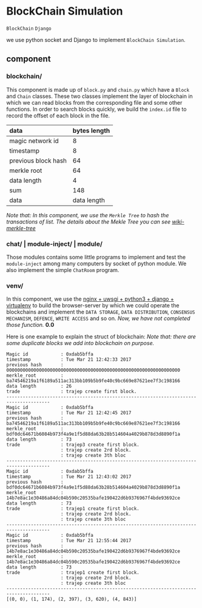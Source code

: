 # BlockChain Simulation

``BlockChain`` ``Django``

we use python socket and Django to implement ``BlockChain Simulation``.

## component
### blockchain/
  This component is made up of ``block.py`` and ``chain.py`` which have a ``Block`` and ``Chain`` classes. These two classes implement the layer of blockchain in which we can read blocks from the corresponding file and some other functions. In order to search blocks quickly, we build the ``index.id`` file to record the offset of each block in the file. 

| data |bytes length|
|:---|:---|
|  magic network id | 8 |
|  timestamp |  8  |
|  previous block hash |  64  |
|  merkle root |  64  |
|  data length |  4  |
|  sum |  148  |
|  data |  data length  |

*Note that: In this component, we use the ``Merkle Tree`` to hash the transactions of list. The details about the Mekle Tree you can see [wiki-merkle-tree](https://en.wikipedia.org/wiki/Merkle_tree)*

### chat/ | module-inject/ | module/
Those modules contains some little programs to implement and test the ``module-inject`` among many computers by socket of python module. We also implement the simple ``ChatRoom`` program.

### venv/
In this component, we use the [nginx + uwsgi + python3 + django + virtualenv](http://uwsgi-docs.readthedocs.io/en/latest/WSGIquickstart.html) to build the browser-server by which we could operate the blockchains and implement the ``DATA STORAGE``, ``DATA DISTRIBUTION``, ``CONSENSUS MECHANISM``, ``DEFENCE``, ``WRITE ACCESS`` and so on. *Now, we have not completed those function.*
**0.0**
  
Here is one example to explain the struct of blockchain:
*Note that: there are some duplicate blocks we add into blockchain on purpose.*
```
Magic id            : 0xdab5bffa
timestamp           : Tue Mar 21 12:42:33 2017
previous hash       : 0000000000000000000000000000000000000000000000000000000000000000
merkle_root         : ba74546219a1f6189a511ac313bb109b5b9fe40c9bc669e87621ee7f3c198166
data length         : 26
trade               : trajep create first block.
--------------------------------------------------------------------------------------
Magic id            : 0xdab5bffa
timestamp           : Tue Mar 21 12:42:45 2017
previous hash       : ba74546219a1f6189a511ac313bb109b5b9fe40c9bc669e87621ee7f3c198166
merkle_root         : bdf0dc64671b6084b973f4a9e1f5d88da63b28b514604a4029b878d3d8890f1a
data length         : 73
trade               : trajep3 create first block.
                    : trajep create 2rd block.
                    : trajep create 3th bloc
--------------------------------------------------------------------------------------
Magic id            : 0xdab5bffa
timestamp           : Tue Mar 21 12:43:02 2017
previous hash       : bdf0dc64671b6084b973f4a9e1f5d88da63b28b514604a4029b878d3d8890f1a
merkle_root         : 14b7e8ac1e30486a84dc04b590c20535bafe190422d6b9376967f4bde93692ce
data length         : 73
trade               : trajep1 create first block.
                    : trajep create 2rd block.
                    : trajep create 3th bloc
--------------------------------------------------------------------------------------
Magic id            : 0xdab5bffa
timestamp           : Tue Mar 21 12:55:44 2017
previous hash       : 14b7e8ac1e30486a84dc04b590c20535bafe190422d6b9376967f4bde93692ce
merkle_root         : 14b7e8ac1e30486a84dc04b590c20535bafe190422d6b9376967f4bde93692ce
data length         : 73
trade               : trajep1 create first block.
                    : trajep create 2rd block.
                    : trajep create 3th bloc
--------------------------------------------------------------------------------------
[(0, 0), (1, 174), (2, 397), (3, 620), (4, 843)]

```
